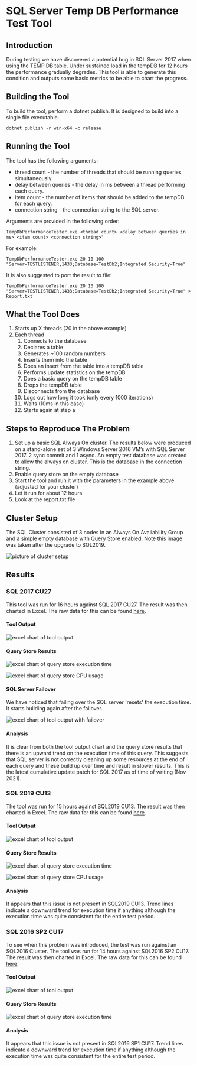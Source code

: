 # SQL Server Temp DB Performance Test Tool

## Introduction

During testing we have discovered a potential bug in SQL Server 2017 when using the TEMP DB table.
Under sustained load in the tempDB for 12 hours the performance gradually degrades.
This tool is able to generate this condition and outputs some basic metrics to be able to chart the progress.

## Building the Tool

To build the tool, perform a dotnet publish. It is designed to build into a single file executable.

```text
dotnet publish -r win-x64 -c release
```

## Running the Tool

The tool has the following arguments:

- thread count - the number of threads that should be running queries simultaneously.
- delay between queries - the delay in ms between a thread performing each query.
- item count - the number of items that should be added to the tempDB for each query.
- connection string - the connection string to the SQL server.

Arguments are provided in the following order:

```text
TempDbPerformanceTester.exe <thread count> <delay between queries in ms> <item count> <connection string>"
```

For example:

```text
TempDbPerformanceTester.exe 20 10 100 "Server=TESTLISTENER,1433;Database=TestDb2;Integrated Security=True"
```

It is also suggested to port the result to file:

```text
TempDbPerformanceTester.exe 20 10 100 "Server=TESTLISTENER,1433;Database=TestDb2;Integrated Security=True" > Report.txt
```

## What the Tool Does

1. Starts up X threads (20 in the above example)
2. Each thread
   1. Connects to the database
   2. Declares a table
   3. Generates ~100 random numbers
   4. Inserts them into the table
   5. Does an insert from the table into a tempDB table
   6. Performs update statistics on the tempDB
   7. Does a basic query on the tempDB table
   8. Drops the tempDB table
   9. Disconnects from the database
   10. Logs out how long it took (only every 1000 iterations)
   11. Waits (10ms in this case)
   12. Starts again at step a

## Steps to Reproduce The Problem

1. Set up a basic SQL Always On cluster. The results below were produced on a stand-alone set of 3 Windows Server 2016 VM’s with SQL Server 2017. 2 sync commit and 1 async. An empty test database was created to allow the always on cluster. This is the database in the connection string.
2. Enable query store on the empty database
3. Start the tool and run it with the parameters in the example above (adjusted for your cluster)
4. Let it run for about 12 hours
5. Look at the report.txt file

## Cluster Setup

The SQL Cluster consisted of 3 nodes in an Always On Availability Group and a simple empty database with Query Store enabled. Note this image was taken after the upgrade to SQL2019.

![picture of cluster setup](https://github.com/mzbrau/sqlserver-tempdb-performance-test/blob/main/Resources/SQL2019_Cluster_Setup.PNG)

## Results

### SQL 2017 CU27

This tool was run for 16 hours against SQL 2017 CU27. The result was then charted in Excel.
The raw data for this can be found [here](https://github.com/mzbrau/sqlserver-tempdb-performance-test/blob/main/Resources/SQL2017_RawData.xlsx).

#### Tool Output

![excel chart of tool output](https://github.com/mzbrau/sqlserver-tempdb-performance-test/blob/main/Resources/SQL2017_ToolOutput_QueryDuration.png)

#### Query Store Results

![excel chart of query store execution time](https://github.com/mzbrau/sqlserver-tempdb-performance-test/blob/main/Resources/SQL2017_QueryStore_QueryDuration.png)

![excel chart of query store CPU usage](https://github.com/mzbrau/sqlserver-tempdb-performance-test/blob/main/Resources/SQL2017_QueryStore_CPUTime.png)

#### SQL Server Failover

We have noticed that failing over the SQL server 'resets' the execution time. It starts building again after the failover.

![excel chart of tool output with failover](https://github.com/mzbrau/sqlserver-tempdb-performance-test/blob/main/Resources/SQL2017_ToolOutput_Failover_QueryDuration.png)

#### Analysis

It is clear from both the tool output chart and the query store results that there is an upward trend on the execution time of this query. This suggests that SQL server is not correctly cleaning up some resources at the end of each query and these build up over time and result in slower results. This is the latest cumulative update patch for SQL 2017 as of time of writing (Nov 2021).

### SQL 2019 CU13

The tool was run for 15 hours against SQL2019 CU13. The result was then charted in Excel.
The raw data for this can be found [here](https://github.com/mzbrau/sqlserver-tempdb-performance-test/blob/main/Resources/SQL2019_RawData.xlsx).

#### Tool Output

![excel chart of tool output](https://github.com/mzbrau/sqlserver-tempdb-performance-test/blob/main/Resources/SQL2019_ToolOutput_QueryDuration.png)

#### Query Store Results

![excel chart of query store execution time](https://github.com/mzbrau/sqlserver-tempdb-performance-test/blob/main/Resources/SQL2019_QueryStore_QueryDuration.png)

![excel chart of query store CPU usage](https://github.com/mzbrau/sqlserver-tempdb-performance-test/blob/main/Resources/SQL2019_QueryStore_CPUTime.png)

#### Analysis

It appears that this issue is not present in SQL2019 CU13. Trend lines indicate a downward trend for execution time if anything although the execution time was quite consistent for the entire test period.

### SQL 2016 SP2 CU17

To see when this problem was introduced, the test was run against an SQL2016 Cluster.
The tool was run for 14 hours against SQL2016 SP2 CU17. The result was then charted in Excel.
The raw data for this can be found [here](https://github.com/mzbrau/sqlserver-tempdb-performance-test/blob/main/Resources/SQL2016_RawData.xlsx).

#### Tool Output

![excel chart of tool output](https://github.com/mzbrau/sqlserver-tempdb-performance-test/blob/main/Resources/SQL2016_ToolOutput_QueryDuration.png)

#### Query Store Results

![excel chart of query store execution time](https://github.com/mzbrau/sqlserver-tempdb-performance-test/blob/main/Resources/SQL2016_QueryStore_QueryDuration.png)

#### Analysis

It appears that this issue is not present in SQL2016 SP1 CU17. Trend lines indicate a downward trend for execution time if anything although the execution time was quite consistent for the entire test period.